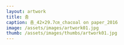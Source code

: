 ```yaml
---
layout: artwork
title: 춤
caption: 춤_42×29.7㎝_chacoal on paper_2016
image: /assets/images/artwork01.jpg
thumb: /assets/images/thumbs/artwork01.jpg
---
```

